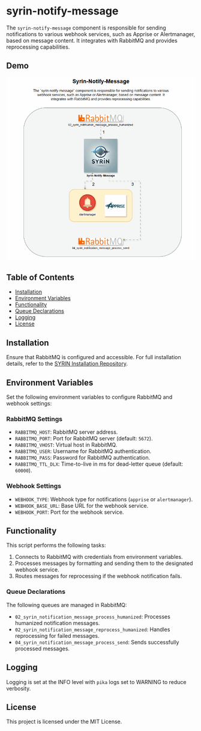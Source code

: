 
# syrin-notify-message

The `syrin-notify-message` component is responsible for sending notifications to various webhook services, such as Apprise or Alertmanager, based on message content. It integrates with RabbitMQ and provides reprocessing capabilities.

## Demo

![Application Demo](./diagram/Syrin-Notify-Message.gif)

## Table of Contents
- [Installation](#installation)
- [Environment Variables](#environment-variables)
- [Functionality](#functionality)
- [Queue Declarations](#queue-declarations)
- [Logging](#logging)
- [License](#license)

## Installation

Ensure that RabbitMQ is configured and accessible. For full installation details, refer to the [SYRIN Installation Repository](https://github.com/syrin-alert/syrin-install).

## Environment Variables

Set the following environment variables to configure RabbitMQ and webhook settings:

### RabbitMQ Settings

- `RABBITMQ_HOST`: RabbitMQ server address.
- `RABBITMQ_PORT`: Port for RabbitMQ server (default: `5672`).
- `RABBITMQ_VHOST`: Virtual host in RabbitMQ.
- `RABBITMQ_USER`: Username for RabbitMQ authentication.
- `RABBITMQ_PASS`: Password for RabbitMQ authentication.
- `RABBITMQ_TTL_DLX`: Time-to-live in ms for dead-letter queue (default: `60000`).

### Webhook Settings

- `WEBHOOK_TYPE`: Webhook type for notifications (`apprise` or `alertmanager`).
- `WEBHOOK_BASE_URL`: Base URL for the webhook service.
- `WEBHOOK_PORT`: Port for the webhook service.

## Functionality

This script performs the following tasks:

1. Connects to RabbitMQ with credentials from environment variables.
2. Processes messages by formatting and sending them to the designated webhook service.
3. Routes messages for reprocessing if the webhook notification fails.

### Queue Declarations

The following queues are managed in RabbitMQ:

- `02_syrin_notification_message_process_humanized`: Processes humanized notification messages.
- `02_syrin_notification_message_reprocess_humanized`: Handles reprocessing for failed messages.
- `04_syrin_notification_message_process_send`: Sends successfully processed messages.

## Logging

Logging is set at the INFO level with `pika` logs set to WARNING to reduce verbosity.

## License

This project is licensed under the MIT License.

